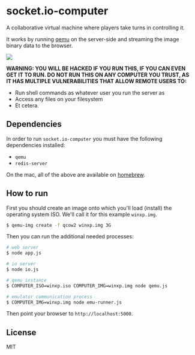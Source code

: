 
# socket.io-computer

A collaborative virtual machine where players take turns in
controlling it.

It works by running [qemu](http://wiki.qemu.org/Main_Page) on the
server-side and streaming the image binary data to the browser.

![](https://i.cloudup.com/eLzCA3vYK5.gif)

**WARNING: YOU WILL BE HACKED IF YOU RUN THIS, IF YOU CAN EVEN GET IT TO RUN. DO NOT RUN THIS ON ANY COMPUTER YOU TRUST, AS IT HAS MULTIPLE VULNERABILITIES THAT ALLOW REMOTE USERS TO:**
- Run shell commands as whatever user you run the server as
- Access any files on your filesystem
- Et cetera.

## Dependencies

In order to run `socket.io-computer` you must have the following
dependencies installed:

- `qemu`
- `redis-server`

On the mac, all of the above are available on [homebrew](http://brew.sh/).

## How to run

First you should create an image onto which you'll load (install) the
operating system ISO. We'll call it for this example `winxp.img`.

```bash
$ qemu-img create -f qcow2 winxp.img 3G
```

Then you can run the additional needed processes:

```bash
# web server
$ node app.js

# io server
$ node io.js

# qemu instance
$ COMPUTER_ISO=winxp.iso COMPUTER_IMG=winxp.img node qemu.js

# emulator communication process
$ COMPUTER_IMG=winxp.img node emu-runner.js
```

Then point your browser to `http://localhost:5000`.

## License

MIT
